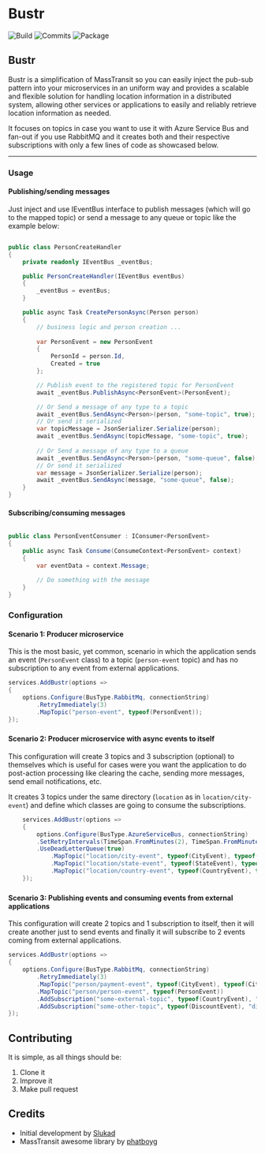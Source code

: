 # Bustr

![Build](https://img.shields.io/github/actions/workflow/status/Matozap/Bustr/build.yml?style=for-the-badge&logo=github&color=0D7EBF)
![Commits](https://img.shields.io/github/last-commit/Matozap/Bustr?style=for-the-badge&logo=github&color=0D7EBF)
![Package](https://img.shields.io/nuget/dt/bustr?style=for-the-badge&logo=nuget&color=0D7EBF)


## Bustr

Bustr is a simplification of MassTransit so you can easily inject the pub-sub pattern into your microservices in an uniform way and 
provides a scalable and flexible solution for handling location information in a distributed system, allowing other services or applications to easily and reliably retrieve location information as needed.

It focuses on topics in case you want to use it with Azure Service Bus and fan-out if you use RabbitMQ and it creates both and their respective subscriptions with only a few lines of code 
as showcased below.

------------------------------

### Usage

#### Publishing/sending messages

Just inject and use IEventBus interface to publish messages (which will go to the mapped topic)
or send a message to any queue or topic like the example below:

```csharp

public class PersonCreateHandler
{
    private readonly IEventBus _eventBus;

    public PersonCreateHandler(IEventBus eventBus)
    {
        _eventBus = eventBus;
    }

    public async Task CreatePersonAsync(Person person)
    {
        // business logic and person creation ...
        
        var PersonEvent = new PersonEvent
        {
            PersonId = person.Id,
            Created = true
        };

        // Publish event to the registered topic for PersonEvent
        await _eventBus.PublishAsync<PersonEvent>(PersonEvent);

        // Or Send a message of any type to a topic
        await _eventBus.SendAsync<Person>(person, "some-topic", true);
        // Or send it serialized
        var topicMessage = JsonSerializer.Serialize(person);
        await _eventBus.SendAsync(topicMessage, "some-topic", true);
        
        // Or Send a message of any type to a queue
        await _eventBus.SendAsync<Person>(person, "some-queue", false);
        // Or send it serialized
        var message = JsonSerializer.Serialize(person);
        await _eventBus.SendAsync(message, "some-queue", false);
    }
}

```

#### Subscribing/consuming messages

```csharp

public class PersonEventConsumer : IConsumer<PersonEvent>
{
    public async Task Consume(ConsumeContext<PersonEvent> context)
    {
        var eventData = context.Message;
        
        // Do something with the message
    }
}

```

### Configuration

#### Scenario 1: Producer microservice 

This is the most basic, yet common, scenario in which the application sends an event (`PersonEvent` class) to a topic (`person-event` topic) and has
no subscription to any event from external applications.

```csharp
services.AddBustr(options =>
{
    options.Configure(BusType.RabbitMq, connectionString)
        .RetryImmediately(3)
        .MapTopic("person-event", typeof(PersonEvent));
});
```

###

#### Scenario 2: Producer microservice with async events to itself

This configuration will create 3 topics and 3 subscription (optional) to themselves which is useful for cases were you want the application
to do post-action processing like clearing the cache, sending more messages, send email notifications, etc.

It creates 3 topics under the same directory (`location` as in `location/city-event`) and define which classes are going to consume the subscriptions.

```csharp
    services.AddBustr(options =>
    {
        options.Configure(BusType.AzureServiceBus, connectionString)
        .SetRetryIntervals(TimeSpan.FromMinutes(2), TimeSpan.FromMinutes(5), TimeSpan.FromMinutes(10))
        .UseDeadLetterQueue(true)
            .MapTopic("location/city-event", typeof(CityEvent), typeof(CityEventConsumer), "self.city.location.service")
            .MapTopic("location/state-event", typeof(StateEvent), typeof(StateEventConsumer), "self.state.location.service")
            .MapTopic("location/country-event", typeof(CountryEvent), typeof(CountryEventConsumer), "self.country.location.service");
    });
```

###

#### Scenario 3: Publishing events and consuming events from external applications

This configuration will create 2 topics and 1 subscription to itself, then it will create another just to send events and finally it will subscribe to 2 
events coming from external applications.

```csharp
services.AddBustr(options =>
{
    options.Configure(BusType.RabbitMq, connectionString)
        .RetryImmediately(3)
        .MapTopic("person/payment-event", typeof(CityEvent), typeof(CityEventConsumer), "self.person.service")
        .MapTopic("person/person-event", typeof(PersonEvent))
        .AddSubscription("some-external-topic", typeof(CountryEvent), "census-person-service")
        .AddSubscription("some-other-topic", typeof(DiscountEvent), "discount-person-service");
});
```


###

## Contributing

It is simple, as all things should be:

1. Clone it
2. Improve it
3. Make pull request

## Credits

- Initial development by [Slukad](https://github.com/Slukad)
- MassTransit awesome library by [phatboyg](https://github.com/phatboyg)

